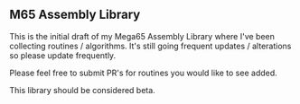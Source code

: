 M65 Assembly Library
--------------------

This is the initial draft of my Mega65 Assembly Library where I've been collecting routines / algorithms. It's still going frequent updates / alterations so please update frequently. 

Please feel free to submit PR's for routines you would like to see added. 

This library should be considered beta. 
